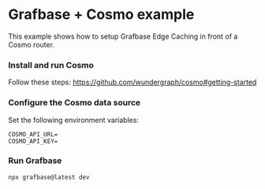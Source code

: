 # Grafbase + Cosmo example

This example shows how to setup Grafbase Edge Caching in front of a Cosmo router.

### Install and run Cosmo
Follow these steps:
https://github.com/wundergraph/cosmo#getting-started

### Configure the Cosmo data source

Set the following environment variables:

```
COSMO_API_URL=
COSMO_API_KEY=
```

### Run Grafbase

```
npx grafbase@latest dev
```
